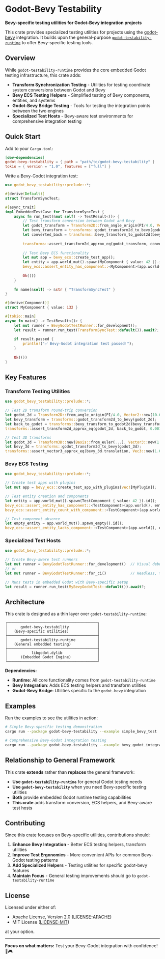 # Godot-Bevy Testability

**Bevy-specific testing utilities for Godot-Bevy integration projects**

This crate provides specialized testing utilities for projects using the [godot-bevy](../godot-bevy) integration. It builds upon the general-purpose [`godot-testability-runtime`](../godot-testability-runtime) to offer Bevy-specific testing tools.

## Overview

While `godot-testability-runtime` provides the core embedded Godot testing infrastructure, this crate adds:

- **Transform Synchronization Testing** - Utilities for testing coordinate system conversions between Godot and Bevy
- **Bevy ECS Testing Helpers** - Simplified testing of Bevy components, entities, and systems
- **Godot-Bevy Bridge Testing** - Tools for testing the integration points between the two engines
- **Specialized Test Hosts** - Bevy-aware test environments for comprehensive integration testing

## Quick Start

Add to your `Cargo.toml`:

```toml
[dev-dependencies]
godot-bevy-testability = { path = "path/to/godot-bevy-testability" }
tokio = { version = "1.0", features = ["full"] }
```

Write a Bevy-Godot integration test:

```rust
use godot_bevy_testability::prelude::*;

#[derive(Default)]
struct TransformSyncTest;

#[async_trait]
impl EmbeddedTestCase for TransformSyncTest {
    async fn run_test(&mut self) -> TestResult<()> {
        // Test transform conversion between Godot and Bevy
        let godot_transform = Transform2D::from_angle_origin(PI/4.0, Vector2::new(10.0, 20.0));
        let bevy_transform = transforms::godot_transform2d_to_bevy(godot_transform);
        let converted_back = transforms::bevy_transform_to_godot2d(bevy_transform);
        
        transforms::assert_transform2d_approx_eq(godot_transform, converted_back, 0.001)?;
        
        // Test Bevy ECS functionality
        let mut app = bevy_ecs::create_test_app();
        let entity = app.world_mut().spawn(MyComponent { value: 42 }).id();
        bevy_ecs::assert_entity_has_component::<MyComponent>(app.world(), entity)?;
        
        Ok(())
    }
    
    fn name(&self) -> &str { "TransformSyncTest" }
}

#[derive(Component)]
struct MyComponent { value: i32 }

#[tokio::main]
async fn main() -> TestResult<()> {
    let mut runner = BevyGodotTestRunner::for_development();
    let result = runner.run_test(TransformSyncTest::default()).await?;
    
    if result.passed {
        println!("✅ Bevy-Godot integration test passed!");
    }
    
    Ok(())
}
```

## Key Features

### Transform Testing Utilities

```rust
use godot_bevy_testability::prelude::*;

// Test 2D transform round-trip conversion
let godot_2d = Transform2D::from_angle_origin(PI/4.0, Vector2::new(10.0, 20.0));
let bevy_transform = transforms::godot_transform2d_to_bevy(godot_2d);
let back_to_godot = transforms::bevy_transform_to_godot2d(bevy_transform);
transforms::assert_transform2d_approx_eq(godot_2d, back_to_godot, 0.001)?;

// Test 3D transforms
let godot_3d = Transform3D::new(Basis::from_euler(...), Vector3::new(1.0, 2.0, 3.0));
let bevy_3d = transforms::godot_transform3d_to_bevy(godot_3d);
transforms::assert_vector3_approx_eq(bevy_3d.translation, Vec3::new(1.0, 2.0, 3.0), 0.001)?;
```

### Bevy ECS Testing

```rust
use godot_bevy_testability::prelude::*;

// Create test apps with plugins
let mut app = bevy_ecs::create_test_app_with_plugins(vec![MyPlugin]);

// Test entity creation and components
let entity = app.world_mut().spawn(TestComponent { value: 42 }).id();
bevy_ecs::assert_entity_has_component::<TestComponent>(app.world(), entity)?;
bevy_ecs::assert_entity_count_with_component::<TestComponent>(app.world(), 1)?;

// Test component absence
let empty_entity = app.world_mut().spawn_empty().id();
bevy_ecs::assert_entity_lacks_component::<TestComponent>(app.world(), empty_entity)?;
```

### Specialized Test Hosts

```rust
use godot_bevy_testability::prelude::*;

// Create Bevy-aware test runners
let mut runner = BevyGodotTestRunner::for_development()  // Visual debugging enabled
// or
let mut runner = BevyGodotTestRunner::for_ci()           // Headless, timeouts enabled

// Runs tests in embedded Godot with Bevy-specific setup
let result = runner.run_test(MyBevyGodotTest::default()).await?;
```

## Architecture

This crate is designed as a thin layer over `godot-testability-runtime`:

```
┌─────────────────────────────────────────┐
│      godot-bevy-testability             │
│   (Bevy-specific utilities)             │
├─────────────────────────────────────────┤
│      godot-testability-runtime          │
│   (General embedded testing)            │  
├─────────────────────────────────────────┤
│           libgodot.dylib                │
│      (Embedded Godot Engine)            │
└─────────────────────────────────────────┘
```

**Dependencies:**
- **Runtime**: All core functionality comes from `godot-testability-runtime`
- **Bevy Integration**: Adds ECS testing helpers and transform utilities
- **Godot-Bevy Bridge**: Utilities specific to the `godot-bevy` integration

## Examples

Run the examples to see the utilities in action:

```bash
# Simple Bevy-specific testing demonstration
cargo run --package godot-bevy-testability --example simple_bevy_test

# Comprehensive Bevy-Godot integration testing
cargo run --package godot-bevy-testability --example bevy_godot_integration_test
```

## Relationship to General Framework

This crate **extends** rather than **replaces** the general framework:

- **Use `godot-testability-runtime`** for general Godot testing needs
- **Use `godot-bevy-testability`** when you need Bevy-specific testing utilities
- **Both** provide embedded Godot runtime testing capabilities
- **This crate** adds transform conversion, ECS helpers, and Bevy-aware test hosts

## Contributing

Since this crate focuses on Bevy-specific utilities, contributions should:

1. **Enhance Bevy Integration** - Better ECS testing helpers, transform utilities
2. **Improve Test Ergonomics** - More convenient APIs for common Bevy-Godot testing patterns  
3. **Add Specialized Helpers** - Testing utilities for specific godot-bevy features
4. **Maintain Focus** - General testing improvements should go to `godot-testability-runtime`

## License

Licensed under either of:

- Apache License, Version 2.0 ([LICENSE-APACHE](../LICENSE-APACHE))
- MIT License ([LICENSE-MIT](../LICENSE-MIT))

at your option.

---

**Focus on what matters:** Test your Bevy-Godot integration with confidence! 🦀🎮